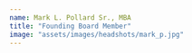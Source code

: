 ```yaml
---
name: Mark L. Pollard Sr., MBA
title: "Founding Board Member"
image: "assets/images/headshots/mark_p.jpg"
---
```

